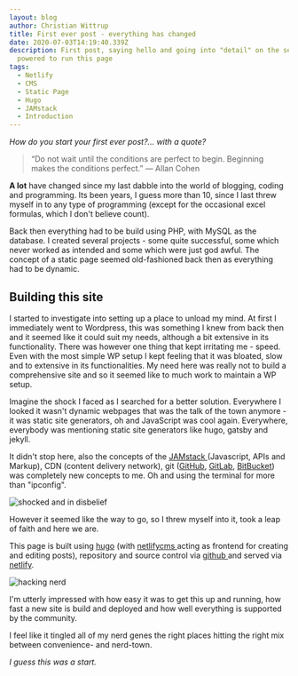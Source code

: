```yaml
---
layout: blog
author: Christian Wittrup
title: First ever post - everything has changed
date: 2020-07-03T14:19:40.339Z
description: First post, saying hello and going into "detail" on the setup
  powered to run this page
tags:
  - Netlify
  - CMS
  - Static Page
  - Hugo
  - JAMstack
  - Introduction
---
```

*How do you start your first ever post?... with a quote?*

> “Do not wait until the conditions are perfect to begin. Beginning makes the conditions perfect.”
> — Allan Cohen

**A lot** have changed since my last dabble into the world of blogging, coding and programming. Its been years, I guess more than 10, since I last threw myself in to any type of programming (except for the occasional excel formulas, which I don't believe count). 

Back then everything had to be build using PHP, with MySQL as the database. I created several projects - some quite successful, some which never worked as intended and some which were just god awful. The concept of a static page seemed old-fashioned back then as everything had to be dynamic.

## Building this site

I started to investigate into setting up a place to unload my mind. At first I immediately went to Wordpress, this was something I knew from back then and it seemed like it could suit my needs, although a bit extensive in its functionality. There was however one thing that kept irritating me - speed. Even with the most simple WP setup I kept feeling that it was bloated, slow and to extensive in its functionalities. My need here was really not to build a comprehensive site and so it seemed like to much work to maintain a WP setup.

Imagine the shock I faced as I searched for a better solution. Everywhere I looked it wasn't dynamic webpages that was the talk of the town anymore - it was static site generators, oh and JavaScript was cool again. Everywhere, everybody was mentioning static site generators like hugo, gatsby and jekyll. 

It didn't stop here, also the concepts of the [JAMstack ](https://jamstack.org/)(Javascript, APIs and Markup), CDN (content delivery network), git ([GitHub](https://github.com), [GitLab](https://gitlab.com), [BitBucket](https://bitbucket.com)) was completely new concepts to me.  Oh and using the terminal for more than "ipconfig".

![shocked and in disbelief](/images/uploads/shocked.gif "shocked and in disbelief")

However it seemed like the way to go, so I threw myself into it, took a leap of faith and here we are.

This page is built using [hugo](https://gohugo.io/) (with [netlifycms ](https://www.netlifycms.org/)acting as frontend for creating and editing posts), repository and source control via [github ](https://github.com/cvewi)and served via [netlify](https://netlify.com). 

![hacking nerd](/images/uploads/hackingnerd.gif "hacking nerd")

I'm utterly impressed with how easy it was to get this up and running, how fast a new site is build and deployed and how well everything is supported by the community.

I feel like it tingled all of my nerd genes the right places hitting the right mix between convenience- and nerd-town.

*I guess this was a start.*